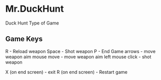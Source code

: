 # Mr.DuckHunt
Duck Hunt Type of Game


## Game Keys
R - Reload weapon
Space - Shot weapon
P - End Game
arrows - move weapon aim
mouse move - move weapon aim
left mouse click - shot weapon

X (on end screen) - exit
R (on end screen) - Restart game
